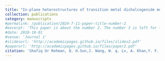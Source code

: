 ```yaml
---
title: "In-plane heterostructures of transition metal dichalcogenide monolayers with enhanced charge separation and effective overall water splitting"
collection: publications
category: manuscripts
#permalink: /publication/2024-7-11-paper-title-number-2
#excerpt: 'This paper is about the number 2. The number 3 is left for future work.'
#date: 2010-10-01
#venue: 'Journal 1'
#slidesurl: 'http://academicpages.github.io/files/slides2.pdf'
#paperurl: 'http://academicpages.github.io/files/paper2.pdf'
citation: 'Shafiq Ur Rehman, Q. H.Sun,J. Wang, W. q. Lv, A. Khan,Y. F. Liu, N. Mahmood, J. Xian, Int. j Hydrogen Energy, 80(2024)280–288'
---
```

